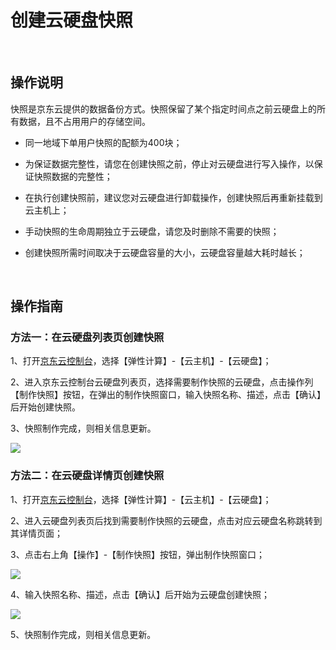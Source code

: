 # 创建云硬盘快照

<br>

##  操作说明

快照是京东云提供的数据备份方式。快照保留了某个指定时间点之前云硬盘上的所有数据，且不占用用户的存储空间。



- 同一地域下单用户快照的配额为400块；



- 为保证数据完整性，请您在创建快照之前，停止对云硬盘进行写入操作，以保证快照数据的完整性；



- 在执行创建快照前，建议您对云硬盘进行卸载操作，创建快照后再重新挂载到云主机上；



- 手动快照的生命周期独立于云硬盘，请您及时删除不需要的快照；



- 创建快照所需时间取决于云硬盘容量的大小，云硬盘容量越大耗时越长；

<br>

##  操作指南

### 方法一：在云硬盘列表页创建快照

1、打开[京东云控制台](https://console.jdcloud.com/)，选择【弹性计算】-【云主机】-【云硬盘】；

2、进入京东云控制台云硬盘列表页，选择需要制作快照的云硬盘，点击操作列【制作快照】按钮，在弹出的制作快照窗口，输入快照名称、描述，点击【确认】后开始创建快照。

3、快照制作完成，则相关信息更新。

![](https://github.com/jdcloudcom/cn/blob/edit/image/Elastic-Compute/CloudDisk/Create-CloudDisk-SnapShot/create-snapshot-001.jpg)
<br>
### 方法二：在云硬盘详情页创建快照


1、打开[京东云控制台](https://console.jdcloud.com/)，选择【弹性计算】-【云主机】-【云硬盘】；

2、进入云硬盘列表页后找到需要制作快照的云硬盘，点击对应云硬盘名称跳转到其详情页面；

3、点击右上角【操作】-【制作快照】按钮，弹出制作快照窗口；

![](https://github.com/jdcloudcom/cn/blob/edit/image/Elastic-Compute/CloudDisk/Create-CloudDisk-SnapShot/create-snapshot-002.jpg)

4、输入快照名称、描述，点击【确认】后开始为云硬盘创建快照；

![](https://github.com/jdcloudcom/cn/blob/edit/image/Elastic-Compute/CloudDisk/Create-CloudDisk-SnapShot/create-snapshot-003.jpg)

5、快照制作完成，则相关信息更新。





	

	




	
	

